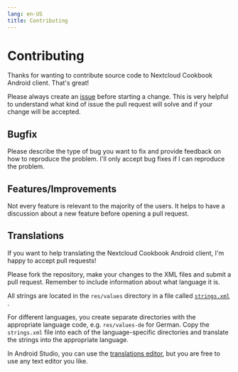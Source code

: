 ```yaml
---
lang: en-US
title: Contributing
---
```


# Contributing

Thanks for wanting to contribute source code to Nextcloud Cookbook Android client. That's great!

Please always create an [issue](https://github.com/lneugebauer/nextcloud-cookbook/issues) before
starting a change. This is very helpful to understand what kind of issue the pull request will solve
and if your change will be accepted.

## Bugfix

Please describe the type of bug you want to fix and provide feedback on how to reproduce the
problem. I'll only accept bug fixes if I can reproduce the problem.

## Features/Improvements

Not every feature is relevant to the majority of the users. It helps to have a discussion about a
new feature before opening a pull request.

## Translations

If you want to help translating the Nextcloud Cookbook Android client, I'm happy to accept pull
requests!

Please fork the repository, make your changes to the XML files and submit a pull request. Remember
to include information about what language it is.

All strings are located in the `res/values` directory in a file
called [`strings.xml`](https://github.com/lneugebauer/nextcloud-cookbook/blob/main/app/src/main/res/values/strings.xml)
.

For different languages, you create separate directories with the appropriate language code,
e.g. `res/values-de` for German.
Copy the `strings.xml` file into each of the language-specific directories and translate the strings
into the appropriate language.

In Android Studio, you can use
the [translations editor](https://developer.android.com/studio/write/translations-editor), but you
are free to use any text editor you like.